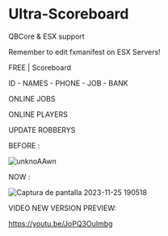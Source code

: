 # Ultra-Scoreboard

QBCore & ESX support

Remember to edit fxmanifest on ESX Servers!

FREE | Scoreboard
 
ID - NAMES - PHONE - JOB - BANK

ONLINE JOBS

ONLINE PLAYERS

UPDATE ROBBERYS

BEFORE : 

![unknoAAwn](https://user-images.githubusercontent.com/86611932/192689145-d85d967e-447b-4ad6-bf76-ccc7b8599a64.png)
 
NOW :

![Captura de pantalla 2023-11-25 190518](https://github.com/Kirutz/am_Scoreboard/assets/111531728/543a987f-170f-4dfe-abd7-6fc01769e785)


VIDEO NEW VERSION PREVIEW:

https://youtu.be/JoPQ3OuImbg

